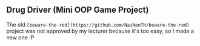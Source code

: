 ## Drug Driver (Mini OOP Game Project)

The old `[beware-the-red](https://github.com/NaiNonTH/beware-the-red)` project was not approved by my lecturer because it's too easy, so I made a new one :P